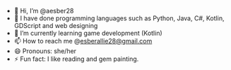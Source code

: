 - 👋 Hi, I’m @aesber28
- 👀 I have done programming languages such as Python, Java, C#, Kotlin, GDScript and web designing
- 🌱 I’m currently learning game development (Kotlin)
- 📫 How to reach me @esberallie28@gmail.com
- 😄 Pronouns: she/her
- ⚡ Fun fact: I like reading and gem painting.

<!---
aesber28/aesber28 is a ✨ special ✨ repository because its `README.md` (this file) appears on your GitHub profile.
You can click the Preview link to take a look at your changes.
--->
